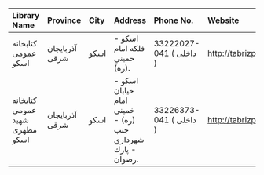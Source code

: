 | Library Name                   | Province       | City   | Address                                                                | Phone No.               | Website            |
|:-------------------------------|:---------------|:-------|:-----------------------------------------------------------------------|:------------------------|:-------------------|
| كتابخانه عمومی اسكو            | آذربایجان شرقی | اسكو   | اسكو - فلكه امام خميني (ره).                                           | 33222027-041 ( داخلی  ) | http://tabrizpl.ir |
| كتابخانه عمومی شهید مطهری اسكو | آذربایجان شرقی | اسكو   | اسكو - خيابان امام خميني (ره) - جنب شهرداري - پارك رضوان.              | 33226373-041 ( داخلی  ) | http://tabrizpl.ir |